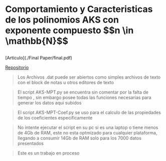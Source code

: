 
<script src="./latex.js">
</script>

<h1>
  <p>Comportamiento y Caracteristicas de los polinomios AKS con exponente compuesto $$n \in \mathbb{N}$$</p>
</h1>

[Articulo](./Final Paper/final.pdf)

[Repositorio](https://github.com/jahirmedinacs/numtheo-aks)

> Los Archivos .dat puede ser abiertos como simples archivos de texto con el block de notas u otros editores de texto

> El script AKS-MPT.py se encuentra sin comentar por la falta de tiempo , sin embargo posee todas las funciones necesarias para generar los datos aqui subidos

>El script AKS-MPT-Coef.py se uso para el calculo de las propiedades de los coeficientes especificamente

>No intente ejecutar el script en su pc si es una laptop o tiene menos de 4Gb de RAM, este no esta optmizado para cualquier plataforma, llegando a consumir 14Gb de RAM  solo para los 7000 datos presentados

>Este es un trabajo en proceso
